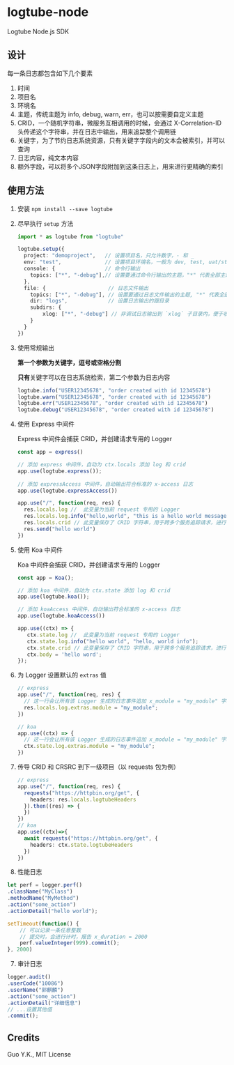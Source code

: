 # logtube-node

Logtube Node.js SDK

## 设计

每一条日志都包含如下几个要素

1. 时间
2. 项目名
3. 环境名
4. 主题，传统主题为 info, debug, warn, err，也可以按需要自定义主题
5. CRID，一个随机字符串，微服务互相调用的时候，会通过 X-Correlation-ID 头传递这个字符串，并在日志中输出，用来追踪整个调用链
6. 关键字，为了节约日志系统资源，只有关键字字段内的文本会被索引，并可以查询
7. 日志内容，纯文本内容
8. 额外字段，可以将多个JSON字段附加到这条日志上，用来进行更精确的索引

## 使用方法

1. 安装 `npm install --save logtube`
2. 尽早执行 `setup` 方法

    ```typescript
    import * as logtube from "logtube"

    logtube.setup({
      project: "demoproject",   // 设置项目名，只允许数字，- 和 _
      env: "test",              // 设置项目环境名，一般为 dev, test, uat/staging, prod
      console: {                // 命令行输出
        topics: ["*", "-debug"],// 设置要通过命令行输出的主题，"*" 代表全部主题，-debug 代表除了 debug 主题
      },
      file: {                    // 日志文件输出
        topics: ["*", "-debug"], // 设置要通过日志文件输出的主题, "*" 代表全部主题，-debug 代表了除了 debug 主题
        dir: "logs",             // 设置日志输出的跟目录
        subdirs: {
            xlog: ["*", "-debug"] // 非调试日志输出到 `xlog` 子目录内，便于收集
        }
      }
    })
    ```
   
3. 使用常规输出

    **第一个参数为关键字，逗号或空格分割**
    
    **只有**关键字可以在日志系统检索，第二个参数为日志内容

    ```typescript
    logtube.info("USER12345678", "order created with id 12345678")
    logtube.warn("USER12345678", "order created with id 12345678")
    logtube.err("USER12345678", "order created with id 12345678")
    logtube.debug("USER12345678", "order created with id 12345678")
    ```
   
4. 使用 Express 中间件

    Express 中间件会捕获 CRID，并创建请求专用的 Logger

    ```typescript
    const app = express()
   
    // 添加 express 中间件，自动为 ctx.locals 添加 log 和 crid
    app.use(logtube.express());
  
    // 添加 expressAccess 中间件，自动输出符合标准的 x-access 日志
    app.use(logtube.expressAccess())
    
    app.use("/", function(req, res) {
      res.locals.log //  此变量为当前 request 专用的 Logger
      res.locals.log.info("hello,world", "this is a hello world message")
      res.locals.crid // 此变量保存了 CRID 字符串，用于跨多个服务追踪请求，进行下一级服务调用，需要将此值设置到 Header X-Correlation-ID
      res.send("hello world")
    })
    ```
   
5. 使用 Koa 中间件

    Koa 中间件会捕获 CRID，并创建请求专用的 Logger
    
    ```typescript
    const app = Koa();
   
    // 添加 koa 中间件，自动为 ctx.state 添加 log 和 crid
    app.use(logtube.koa());
   
    // 添加 koaAccess 中间件，自动输出符合标准的 x-access 日志
    app.use(logtube.koaAccess())
   
    app.use((ctx) => {
       ctx.state.log //  此变量为当前 request 专用的 Logger
       ctx.state.log.info("hello world", "hello, world info");
       ctx.state.crid // 此变量保存了 CRID 字符串，用于跨多个服务追踪请求，进行下一级服务调用，需要将此值设置到 Header X-Correlation-ID
       ctx.body = 'hello word';
    });
    ```

6. 为 Logger 设置默认的 `extras` 值

    ```typescript
    // express
    app.use("/", function(req, res) {
      // 这一行会让所有该 Logger 生成的日志事件追加 x_module = "my_module" 字段
      res.locals.log.extras.module = "my_module";
    })

    // koa
    app.use((ctx) => {
      // 这一行会让所有该 Logger 生成的日志事件追加 x_module = "my_module" 字段
      ctx.state.log.extras.module = "my_module";
    })
    ```

7. 传导 CRID 和 CRSRC 到下一级项目（以 requests 包为例）

    ```typescript
    // express
    app.use("/", function(req, res) {
      requests("https://httpbin.org/get", {
        headers: res.locals.logtubeHeaders
      }).then((res) => {
      })
    })
    // koa
    app.use((ctx)=>{
      await requests("https://httpbin.org/get", {
        headers: ctx.state.logtubeHeaders
      })
    })
    ```
   
6. 性能日志

```javascript
let perf = logger.perf()
.className("MyClass")
.methodName("MyMethod")
.action("some_action")
.actionDetail("hello world");

setTimeout(function() {
    // 可以记录一条任意整数
    // 提交时，会进行计时，报告 x_duration = 2000
    perf.valueInteger(999).commit(); 
}, 2000)
```

7. 审计日志

```javascript
logger.audit()
.userCode("10086")
.userName("郭麒麟")
.action("some_action")
.actionDetail("详细信息")
// ...设置其他值
.commit();
```
   
 ## Credits
 
 Guo Y.K., MIT License
